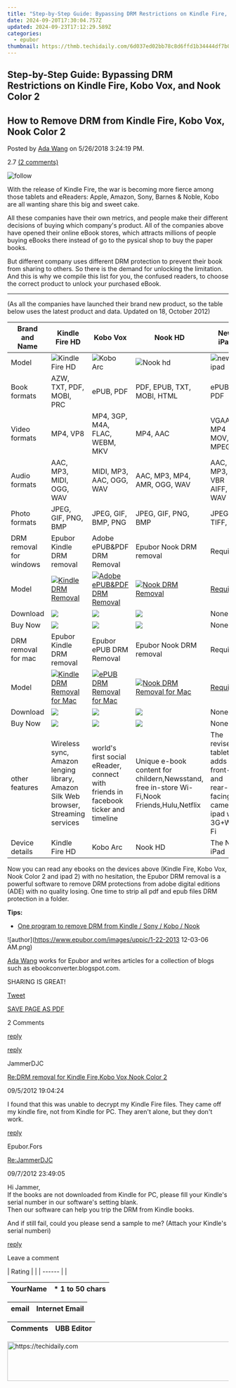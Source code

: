 ```yaml
---
title: "Step-by-Step Guide: Bypassing DRM Restrictions on Kindle Fire, Kobo Vox, and Nook Color 2"
date: 2024-09-20T17:30:04.757Z
updated: 2024-09-23T17:12:29.589Z
categories:
  - epubor
thumbnail: https://thmb.techidaily.com/6d037ed02bb78c8d6ffd1b34444df7b04ee29318597dde2ea49af183ae0562b3.png
---
```


## Step-by-Step Guide: Bypassing DRM Restrictions on Kindle Fire, Kobo Vox, and Nook Color 2

## How to Remove DRM from Kindle Fire, Kobo Vox, Nook Color 2

Posted by [Ada Wang](https://plus.google.com/+AdaWang/posts) on 5/26/2018 3:24:19 PM.

2.7 [(2 comments)](http://www.epubor.com/#comment-area) 

![follow](http://www.epubor.com/images/follow.png)

With the release of Kindle Fire, the war is becoming more fierce among those tablets and eReaders: Apple, Amazon, Sony, Barnes & Noble, Kobo are all wanting share this big and sweet cake.

All these companies have their own metrics, and people make their different decisions of buying which company's product. All of the companies above have opened their online eBook stores, which attracts millions of people buying eBooks there instead of go to the pysical shop to buy the paper books.

But different company uses different DRM protection to prevent their book from sharing to others. So there is the demand for unlocking the limitation. And this is why we compile this list for you, the confused readers, to choose the correct product to unlock your purchased eBook.

---

(As all the companies have launched their brand new product, so the table below uses the latest product and data. Updated on 18, October 2012)

| Brand and Name          | Kindle Fire HD                                                                                                                                                   | Kobo Vox                                                                                                                                                                                | Nook HD                                                                                                                                                  | New iPad                                                                   |
| ----------------------- | ---------------------------------------------------------------------------------------------------------------------------------------------------------------- | --------------------------------------------------------------------------------------------------------------------------------------------------------------------------------------- | -------------------------------------------------------------------------------------------------------------------------------------------------------- | -------------------------------------------------------------------------- |
| Model                   | ![Kindle Fire HD](https://www.epubor.com/images/kf-hd.jpg "Kindle Fire")                                                                                         | ![Kobo Arc](https://www.epubor.com/images/Kobo_Arc_610x682.jpg "Kobo Vox")                                                                                                              | ![Nook hd](https://www.epubor.com/images/nk-hd.png "Nook Color 2")                                                                                       | ![new ipad](https://www.epubor.com/images/neoipad.jpg "Apple ipad 2")      |
| Book formats            | AZW, TXT, PDF, MOBI, PRC                                                                                                                                         | ePUB, PDF                                                                                                                                                                               | PDF, EPUB, TXT, MOBI, HTML                                                                                                                               | ePUB, PDF                                                                  |
| Video formats           | MP4, VP8                                                                                                                                                         | MP4, 3GP, M4A, FLAC, WEBM, MKV                                                                                                                                                          | MP4, AAC                                                                                                                                                 | VGAA, MP4  MOV, MPEG                                                       |
| Audio formats           | AAC, MP3, MIDI, OGG, WAV                                                                                                                                         | MIDI, MP3, AAC, OGG, WAV                                                                                                                                                                | AAC, MP3, MP4, AMR, OGG, WAV                                                                                                                             | AAC, MP3, VBR AIFF, WAV                                                    |
| Photo formats           | JPEG, GIF, PNG, BMP                                                                                                                                              | JPEG, GIF, BMP, PNG                                                                                                                                                                     | JPEG, GIF, PNG, BMP                                                                                                                                      | JPEG, TIFF, GIF                                                            |
| DRM removal for windows | Epubor Kindle DRM removal                                                                                                                                        | Adobe ePUB&PDF DRM Removal                                                                                                                                                              | Epubor Nook DRM removal                                                                                                                                  | Requiem                                                                    |
| Model                   | [![Kindle DRM Removal](https://www.epubor.com/images/kindledrmremoval-box.jpg "kindle DRM Removal")](https://tools.techidaily.com/epubor/products/)             | [![Adobe ePUB&PDF DRM Removal](https://www.epubor.com/images/adobedrmremoval-box.jpg "Adboe ePUB&PDF DRM removal")](https://tools.techidaily.com/epubor/products/) | [![Nook DRM Removal](https://www.epubor.com/images/nook/NookDrmRemoval.jpg "Nook DRM Removal")](https://tools.techidaily.com/epubor/nook-drm-removal/)            | [Requiem](https://www.drmare.com/reviews/requiem-4-1-remove-drm.html)      |
| Download                | [![](https://www.epubor.com/images/guide-download-win.png)](http://download.epubor.com/kindledrmremoval.exe)                                                     | [![](https://www.epubor.com/images/guide-download-win.png)](http://download.epubor.com/adobedrmremoval.exe)                                                                             | [![](https://www.epubor.com/images/guide-download-win.png)](http://download.epubor.com/nookdrmremoval.exe)                                               | None                                                                       |
| Buy Now                 | [![](https://www.epubor.com/images/W/paypal.gif)](https://www.epubor.com/ultimate-order.htm#os%5FWin)                                                            | [![](https://www.epubor.com/images/W/paypal.gif)](https://www.epubor.com/ultimate-order.htm#os%5FWin)                                                                                   | [![](https://www.epubor.com/images/W/paypal.gif)](https://www.epubor.com/nook-drm-removal-order.htm)                                                     | None                                                                       |
| DRM removal for mac     | Epubor Kindle DRM removal                                                                                                                                        | Epubor ePUB DRM Removal                                                                                                                                                                 | Epubor Nook DRM removal                                                                                                                                  | Requiem                                                                    |
| Model                   | [![Kindle DRM Removal for Mac](https://www.epubor.com/images/Kindlemac.jpg "Kindle DRM Removal for Mac")](http://www.epubor.com/kindle-drm-removal-for-mac.html) | [![ePUB DRM Removal for Mac](https://www.epubor.com/images/epubmac.jpg "ePUB DRM Removal for Mac")](http://www.epubor.com/adobe-drm-removal-for-mac.html)                               | [![Nook DRM Removal for Mac](https://www.epubor.com/images/nookmac.jpg "Nook DRM Removal for Mac")](http://www.epubor.com/nook-drm-removal-for-mac.html) | [Requiem](https://www.drmare.com/reviews/requiem-4-1-remove-drm.html)      |
| Download                | [![](https://www.epubor.com/images/guide-download-mac.png)](http://download.epubor.com/kindledrmremoval.zip)                                                     | [![](https://www.epubor.com/images/guide-download-mac.png)](http://download.epubor.com/adobedrmremoval.zip)                                                                             | [![](https://www.epubor.com/images/guide-download-mac.png)](http://download.epubor.com/nookdrmremoval.zip)                                               | None                                                                       |
| Buy Now                 | [![](https://www.epubor.com/images/W/paypal.gif)](https://www.epubor.com/ultimate-order.htm#os%5FMac)                                                            | [![](https://www.epubor.com/images/W/paypal.gif)](https://www.epubor.com/ultimate-order.htm#os%5FMac)                                                                                   | [![](https://www.epubor.com/images/W/paypal.gif)](https://www.epubor.com/ultimate-order.htm#os%5FMac)                                                    | None                                                                       |
| other features          | Wireless sync, Amazon lenging library, Amazon Silk Web browser, Streaming services                                                                               | world's first social eReader, connect with friends in facebook ticker and timeline                                                                                                      | Unique e-book content for childern,Newsstand, free in-store Wi-Fi,Nook Friends,Hulu,Netflix                                                              | The revised tablet adds front- and rear-facing cameras, ipad with 3G+Wi-Fi |
| Device details          | Kindle Fire HD                                                                                                                                                   | Kobo Arc                                                                                                                                                                                | Nook HD                                                                                                                                                  | The New iPad                                                               |

Now you can read any ebooks on the devices above (Kindle Fire, Kobo Vox, Nook Color 2 and ipad 2) with no hesitation, the Epubor DRM removal is a powerful software to remove DRM protections from adobe digital editions (ADE) with no quality losing. One time to strip all pdf and epub files DRM protection in a folder.

**Tips:** 

* [One program to remove DRM from Kindle / Sony / Kobo / Nook](https://tools.techidaily.com/epubor/drm-removal-tools/)

![author](https://www.epubor.com/images/uppic/1-22-2013 12-03-06 AM.png)

[Ada Wang](https://plus.google.com/+AdaWang/posts) works for Epubor and writes articles for a collection of blogs such as ebookconverter.blogspot.com.

SHARING IS GREAT!

[Tweet](https://twitter.com/share) 

[SAVE PAGE AS PDF](https://tools.techidaily.com/epubor/products/) 

2 Comments

[reply](https://tools.techidaily.com/epubor/products/) 

[reply](https://tools.techidaily.com/epubor/products/) 

JammerDJC

[Re:DRM removal for Kindle Fire,Kobo Vox,Nook Color 2](https://tools.techidaily.com/epubor/products/)

09/5/2012 19:04:24

I found that this was unable to decrypt my Kindle Fire files. They came off my kindle fire, not from Kindle for PC. They aren't alone, but they don't work.

[reply](https://tools.techidaily.com/epubor/products/) 

Epubor.Fors

[Re:JammerDJC](https://tools.techidaily.com/epubor/products/)

09/7/2012 23:49:05

Hi Jammer,  
 If the books are not downloaded from Kindle for PC, please fill your Kindle's serial number in our software's setting blank.  
 Then our software can help you trip the DRM from Kindle books.

 And if still fail, could you please send a sample to me? (Attach your Kindle's serial numberi)

[reply](https://tools.techidaily.com/epubor/products/) 

Leave a comment

| Rating |  |
| ------ |  |

| YourName | \*  1 to 50 chars |
| -------- | ----------------- |

| email | Internet Email |
| ----- | -------------- |

| Comments | UBB Editor |
| -------- | ---------- |

<ins class="adsbygoogle"
     style="display:block"
     data-ad-format="autorelaxed"
     data-ad-client="ca-pub-7571918770474297"
     data-ad-slot="1223367746"></ins>

<ins class="adsbygoogle"
     style="display:block"
     data-ad-client="ca-pub-7571918770474297"
     data-ad-slot="8358498916"
     data-ad-format="auto"
     data-full-width-responsive="true"></ins>



<!-- affiliate ads begin -->
<a href="https://aligracehair.sjv.io/c/5597632/2135405/19272" target="_top" id="2135405">
  <img src="//a.impactradius-go.com/display-ad/19272-2135405" border="0" alt="https://techidaily.com" width="728" height="90"/>
</a>
<img height="0" width="0" src="https://aligracehair.sjv.io/i/5597632/2135405/19272" style="position:absolute;visibility:hidden;" border="0" />
<!-- affiliate ads end -->

